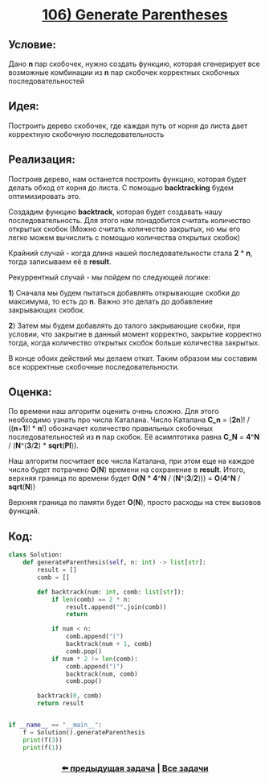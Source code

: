 <div align='center'>
<h1><a href='https://leetcode.com/problems/generate-parentheses/description/'><strong>106) Generate Parentheses</strong></a></h1>
</div>

## **Условие:**

Дано **n** пар скобочек, нужно создать функцию, которая сгенерирует все возможные комбинации из **n** пар скобочек корректных скобочных последовательностей

## **Идея:**

Построить дерево скобочек, где каждая путь от корня до листа дает корректную скобочную последовательность

## **Реализация:**

Построив дерево, нам останется построить функцию, которая будет делать обход от корня до листа. С помощью **backtracking** будем оптимизировать это.

Создадим функцию **backtrack**, которая будет создавать нашу последовательность. Для этого нам понадобится считать количество открытых скобок (Можно считать количество закрытых, но мы его легко можем вычислить с помощью количества открытых скобок)

Крайний случай - когда длина нашей последовательности стала **2** * **n**, тогда записываем её в **result**.

Рекуррентный случай - мы пойдем по следующей логике:

**1**) Сначала мы будем пытаться добавлять открывающие скобки до максимума, то есть до **n**. Важно это делать до добавление закрывающих скобок.

**2**) Затем мы будем добавлять до талого закрывающие скобки, при условии, что закрытие в данный момент корректно, закрытие корректно тогда, когда количество открытых скобок больше количества закрытых.

В конце обоих действий мы делаем откат. Таким образом мы составим все корректные скобочные последовательности.



## **Оценка:**

По времени наш алгоритм оценить очень сложно. Для этого необходимо узнать про числа Каталана. Число Каталана **C_n** = (**2n**)! / ((**n**+**1**)! * **n**!) обозначает количество правильных скобочных последовательностей из **n** пар скобок. Её асимптотика равна **C_N** = **4**^**N** / (**N**^(**3**/**2**) * **sqrt**(**PI**)).

Наш алгоритм посчитает все числа Каталана, при этом еще на каждое число будет потрачено **O**(**N**) времени на сохранение в **result**. Итого, верхняя граница по времени будет **O**(**N** * **4**^**N** / (**N**^(**3**/**2**))) = **O**(**4**^**N** / **sqrt**(**N**))

Верхняя граница по памяти будет **O**(**N**), просто расходы на стек вызовов функций.

## Код:
```python
class Solution:
    def generateParenthesis(self, n: int) -> list[str]:
        result = []
        comb = []

        def backtrack(num: int, comb: list[str]):
            if len(comb) == 2 * n:
                result.append("".join(comb))
                return

            if num < n:
                comb.append("(")
                backtrack(num + 1, comb)
                comb.pop()
            if num * 2 != len(comb):
                comb.append(")")
                backtrack(num, comb)
                comb.pop()

        backtrack(0, comb)
        return result


if __name__ == "__main__":
    f = Solution().generateParenthesis
    print(f(3))
    print(f(1))

```

<div align='center'><h3><a href='https://github.com/TAskMAster339/PythonAlgorithms/tree/main/105.N-Queens%20II'>⬅️ предыдущая задача</a>&nbsp;|&nbsp;<a href='https://github.com/TAskMAster339/PythonAlgorithms/tree/main/README.md'>Все задачи</a></h3></div>